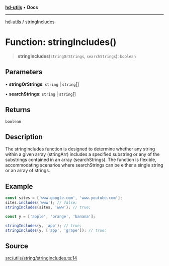 [**hd-utils**](../README.md) • **Docs**

***

[hd-utils](../globals.md) / stringIncludes

# Function: stringIncludes()

> **stringIncludes**(`stringOrStrings`, `searchStrings`): `boolean`

## Parameters

• **stringOrStrings**: `string` \| `string`[]

• **searchStrings**: `string` \| `string`[]

## Returns

`boolean`

## Description

The stringIncludes function is designed to determine whether any string within a given array (stringArr) includes a specified substring or any of the substrings contained in an array (searchStrings). The function is flexible, accommodating scenarios where searchStrings can be either a single string or an array of strings.

## Example

```ts
const sites = ['www.google.com', 'www.youtube.com'];
sites.includes('www'); // false;
stringIncludes(sites, 'www'); // true;

const y = ['apple', 'orange', 'banana'];

stringIncludes(y, 'app'); // true;
stringIncludes(y, ['app', 'grape']); // true;
```

## Source

[src/utils/string/stringIncludes.ts:14](https://github.com/AhmadHddad/h-utils/blob/b1dfa95e218c9605f39fc234662ef50e62fadcb8/src/utils/string/stringIncludes.ts#L14)
